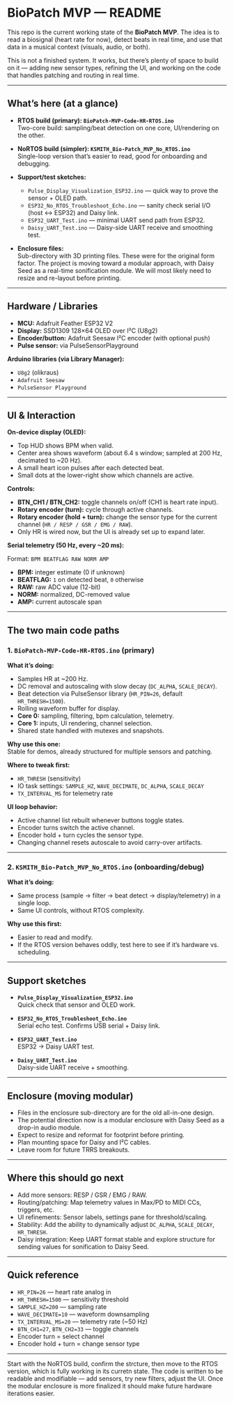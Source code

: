 # BioPatch MVP — README

This repo is the current working state of the **BioPatch MVP**. The idea is to read a biosignal (heart rate for now), detect beats in real time, and use that data in a musical context (visuals, audio, or both).

This is not a finished system. It works, but there’s plenty of space to build on it — adding new sensor types, refining the UI, and working on the code that handles patching and routing in real time.

---

## What’s here (at a glance)

* **RTOS build (primary): `BioPatch-MVP-Code-HR-RTOS.ino`**  
  Two-core build: sampling/beat detection on one core, UI/rendering on the other.

* **NoRTOS build (simpler): `KSMITH_Bio-Patch_MVP_No_RTOS.ino`**  
  Single-loop version that’s easier to read, good for onboarding and debugging.

* **Support/test sketches:**  
  * `Pulse_Display_Visualization_ESP32.ino` — quick way to prove the sensor + OLED path.  
  * `ESP32_No_RTOS_Troubleshoot_Echo.ino` — sanity check serial I/O (host <-> ESP32) and Daisy link.  
  * `ESP32_UART_Test.ino` — minimal UART send path from ESP32.  
  * `Daisy_UART_Test.ino` — Daisy-side UART receive and smoothing test.

* **Enclosure files:**  
  Sub-directory with 3D printing files. These were for the original form factor. The project is moving toward a modular approach, with Daisy Seed as a real-time sonification module. We will most likely need to resize and re-layout before printing.

---

## Hardware / Libraries

* **MCU:** Adafruit Feather ESP32 V2  
* **Display:** SSD1309 128×64 OLED over I²C (U8g2)  
* **Encoder/button:** Adafruit Seesaw I²C encoder (with optional push)  
* **Pulse sensor:** via PulseSensorPlayground  

**Arduino libraries (via Library Manager):**
* `U8g2` (olikraus)  
* `Adafruit Seesaw`  
* `PulseSensor Playground`  

---

## UI & Interaction

**On-device display (OLED):**
* Top HUD shows BPM when valid.  
* Center area shows waveform (about 6.4 s window; sampled at 200 Hz, decimated to ~20 Hz).  
* A small heart icon pulses after each detected beat.  
* Small dots at the lower-right show which channels are active.  

**Controls:**
* **BTN_CH1 / BTN_CH2:** toggle channels on/off (CH1 is heart rate input).  
* **Rotary encoder (turn):** cycle through active channels.  
* **Rotary encoder (hold + turn):** change the sensor type for the current channel (`HR / RESP / GSR / EMG / RAW`).  
* Only HR is wired now, but the UI is already set up to expand later.  

**Serial telemetry (50 Hz, every ~20 ms):**

Format: `BPM BEATFLAG RAW NORM AMP`

* **BPM:** integer estimate (0 if unknown)  
* **BEATFLAG:** `1` on detected beat, `0` otherwise  
* **RAW:** raw ADC value (12-bit)  
* **NORM:** normalized, DC-removed value  
* **AMP:** current autoscale span  

---

## The two main code paths

### 1. `BioPatch-MVP-Code-HR-RTOS.ino` (primary)

**What it’s doing:**
* Samples HR at ~200 Hz.  
* DC removal and autoscaling with slow decay (`DC_ALPHA`, `SCALE_DECAY`).  
* Beat detection via PulseSensor library (`HR_PIN=26`, default `HR_THRESH=1500`).  
* Rolling waveform buffer for display.  
* **Core 0:** sampling, filtering, bpm calculation, telemetry.  
* **Core 1:** inputs, UI rendering, channel selection.  
* Shared state handled with mutexes and snapshots.  

**Why use this one:**  
Stable for demos, already structured for multiple sensors and patching.  

**Where to tweak first:**  
* `HR_THRESH` (sensitivity)  
* IO task settings: `SAMPLE_HZ`, `WAVE_DECIMATE`, `DC_ALPHA`, `SCALE_DECAY`  
* `TX_INTERVAL_MS` for telemetry rate  

**UI loop behavior:**  
* Active channel list rebuilt whenever buttons toggle states.  
* Encoder turns switch the active channel.  
* Encoder hold + turn cycles the sensor type.  
* Changing channel resets autoscale to avoid carry-over artifacts.  

---

### 2. `KSMITH_Bio-Patch_MVP_No_RTOS.ino` (onboarding/debug)

**What it’s doing:**
* Same process (sample → filter → beat detect → display/telemetry) in a single loop.  
* Same UI controls, without RTOS complexity.  

**Why use this first:**
* Easier to read and modify.  
* If the RTOS version behaves oddly, test here to see if it’s hardware vs. scheduling.  

---

## Support sketches

* **`Pulse_Display_Visualization_ESP32.ino`**  
  Quick check that sensor and OLED work.  

* **`ESP32_No_RTOS_Troubleshoot_Echo.ino`**  
  Serial echo test. Confirms USB serial + Daisy link.  

* **`ESP32_UART_Test.ino`**  
  ESP32 → Daisy UART test.  

* **`Daisy_UART_Test.ino`**  
  Daisy-side UART receive + smoothing.  

---

## Enclosure (moving modular)

* Files in the enclosure sub-directory are for the old all-in-one design.  
* The potential direction now is a modular enclosure with Daisy Seed as a drop-in audio module.  
* Expect to resize and reformat for footprint before printing.  
* Plan mounting space for Daisy and I²C cables.  
* Leave room for future TRRS breakouts.  

---

## Where this should go next

* Add more sensors: RESP / GSR / EMG / RAW.  
* Routing/patching: Map telemetry values in Max/PD to MIDI CCs, triggers, etc.  
* UI refinements: Sensor labels, settings pane for threshold/scaling.  
* Stability: Add the ability to dynamically adjust `DC_ALPHA`, `SCALE_DECAY`, `HR_THRESH`.  
* Daisy integration: Keep UART format stable and explore structure for sending values for sonification to Daisy Seed.  

---

## Quick reference

* `HR_PIN=26` — heart rate analog in  
* `HR_THRESH=1500` — sensitivity threshold  
* `SAMPLE_HZ=200` — sampling rate  
* `WAVE_DECIMATE=10` — waveform downsampling  
* `TX_INTERVAL_MS=20` — telemetry rate (~50 Hz)  
* `BTN_CH1=27`, `BTN_CH2=33` — toggle channels  
* Encoder turn = select channel  
* Encoder hold + turn = change sensor type  

---

Start with the NoRTOS build, confirm the strcture, then move to the RTOS version, which is fully working in its curretn state. The code is written to be readable and modifiable — add sensors, try new filters, adjust the UI. Once the modular enclosure is more finalized it should make future hardware iterations easier.